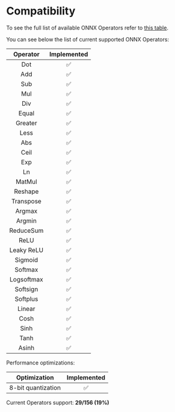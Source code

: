 # Compatibility

To see the full list of available ONNX Operators refer to [this table](https://github.com/onnx/onnx/blob/main/docs/Operators.md).

You can see below the list of current supported ONNX Operators:

|  Operator  |    Implemented     |
| :--------: | :----------------: |
|    Dot     | :white_check_mark: |
|    Add     | :white_check_mark: |
|    Sub     | :white_check_mark: |
|    Mul     | :white_check_mark: |
|    Div     | :white_check_mark: |
|   Equal    | :white_check_mark: |
|  Greater   | :white_check_mark: |
|    Less    | :white_check_mark: |
|    Abs     | :white_check_mark: |
|    Ceil    | :white_check_mark: |
|    Exp     | :white_check_mark: |
|     Ln     | :white_check_mark: |
|   MatMul   | :white_check_mark: |
|  Reshape   | :white_check_mark: |
| Transpose  | :white_check_mark: |
|   Argmax   | :white_check_mark: |
|   Argmin   | :white_check_mark: |
| ReduceSum  | :white_check_mark: |
|    ReLU    | :white_check_mark: |
| Leaky ReLU | :white_check_mark: |
|  Sigmoid   | :white_check_mark: |
|  Softmax   | :white_check_mark: |
| Logsoftmax | :white_check_mark: |
|  Softsign  | :white_check_mark: |
|  Softplus  | :white_check_mark: |
|   Linear   | :white_check_mark: |
|    Cosh    | :white_check_mark: |
|    Sinh    | :white_check_mark: |
|    Tanh    | :white_check_mark: |
|   Asinh    | :white_check_mark: |

Performance optimizations:

|    Optimization    |    Implemented     |
| :----------------: | :----------------: |
| 8-bit quantization | :white_check_mark: |

Current Operators support: **29/156 (19%)**
